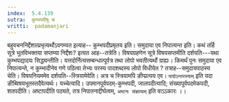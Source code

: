 ```yaml
---
index:  5.4.139
sutra:  कुम्भपदीषु च
vritti:  padamanjari
---
```


बहुवचननिर्द्देशात्प्रभृत्यर्थोऽवगम्यत इत्याह-- कुम्भपदीप्रमृतय इति। समुदाया एव निपात्यन्त इति। कथं तर्हि सूत्रे भूतविभक्तया सप्तम्या निर्द्देशः? इत्यत आह--तत्रेति। विषयग्रहणेन सूत्रे विषयसप्तमीति दर्शयति---यथा कुम्भपद्यादयः सिद्ध्यन्तीति। यत्तदोर्नित्यसम्बन्धात्पूर्वत्र तथा लोपो भवतीत्यर्थो ग्राह्यः। किमर्थं पुनः समुदाया एव निपात्यन्ते, न कुम्भादीनेव गणे पठित्वा तेभ्यः परस्य पादशब्दस्य लोपो विधीयेत ? तत्राह--समुदायपाठस्य चेति। विषयनियममेव दर्शयति--स्त्रियामेवेति। अत्र च स्त्रियामपि ङीप्प्रत्यय एव। `पादोऽन्तरस्याम्` इति यदा ङीब्विषयभूतस्तदैवेत्यर्थः।
	यच्चेत्यादि। उपमानपूर्वपदम्-कुम्भपदी, जालपदीत्यादि; संख्यापूर्वपदमेकपदी, शतपदीति। अष्टापदीति पठ्यते, तत्र निपातनाद्दीर्घत्वम्, `अष्टनः संज्ञायाम्` इति वाऽऽकारः ।।

